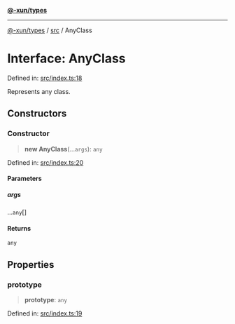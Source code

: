[**@-xun/types**](../../README.md)

***

[@-xun/types](../../README.md) / [src](../README.md) / AnyClass

# Interface: AnyClass

Defined in: [src/index.ts:18](https://github.com/Xunnamius/typescript-utils/blob/75c2c358a676a8ec7607aa5e7da9adfa540ed822/src/index.ts#L18)

Represents any class.

## Constructors

### Constructor

> **new AnyClass**(...`args`): `any`

Defined in: [src/index.ts:20](https://github.com/Xunnamius/typescript-utils/blob/75c2c358a676a8ec7607aa5e7da9adfa540ed822/src/index.ts#L20)

#### Parameters

##### args

...`any`[]

#### Returns

`any`

## Properties

### prototype

> **prototype**: `any`

Defined in: [src/index.ts:19](https://github.com/Xunnamius/typescript-utils/blob/75c2c358a676a8ec7607aa5e7da9adfa540ed822/src/index.ts#L19)
